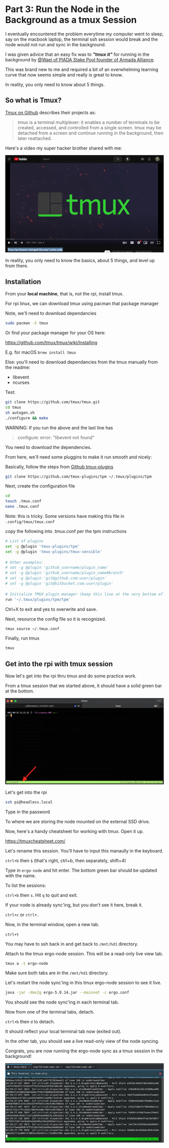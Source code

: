 # Part 3: Run the Node in the Background as a tmux Session

I eventually encountered the problem everytime my computer went to sleep, say on the macbook laptop, the terminal ssh session would break and the node would not run and sync in the background.

I was given advice that an easy fix was to ***"tmux it"*** for running in the background by [@Wael of PIADA Stake Pool founder of Armada Alliance](https://twitter.com/Piada_stakePool).

This was brand new to me and required a bit of an overwhelming learning curve that now seems simple and really is great to know.

In reality, you only need to know about 5 things.

## So what is Tmux?
[Tmux on Github](https://github.com/tmux/tmux) describes their projects as:

>tmux is a terminal multiplexer: it enables a number of terminals to be created, accessed, and controlled from a single screen. tmux may be detached from a screen and continue running in the background, then later reattached.

Here's a video my super hacker brother shared with me:

[![Tmux has forever changed the way I write code.](../../static/ergo-images/tmux-youtube-shot.jpeg)](https://www.youtube.com/watch?v=DzNmUNvnB04)

In reality, you only need to know the basics, about 5 things, and level up from there.


## Installation

From your **local machine**, that is, not the rpi, install tmux.

For rpi linux, we can download tmux using pacman that package manager

Note, we'll need to download dependancies

```bash
sudo pacman -S tmux
```

Or find your package manager for your OS here:

https://github.com/tmux/tmux/wiki/Installing

E.g. for macOS `brew install tmux`

Else: you'll need to download dependancies from the tmux manually from the readme:
- libevent
- ncurses

Test: 
```bash
git clone https://github.com/tmux/tmux.git
cd tmux
sh autogen.sh
./configure && make
```

WARNING: If you run the above and the last line has

>configure: error: "libevent not found"

You need to download the dependencies.

From here, we'll need some pluggins to make it run smooth and nicely:

Basically, follow the steps from [Github tmux-plugins](https://github.com/tmux-plugins/tpm)

```bash
git clone https://github.com/tmux-plugins/tpm ~/.tmux/plugins/tpm
```

Next, create the configuration file

```bash
cd
touch .tmux.conf
nano .tmux.conf
```

Note: this is tricky. Some versions have making this file in `.config/tmux/tmux.conf`

copy the following into .tmux.conf per the tpm instructions

```bash
# List of plugins
set -g @plugin 'tmux-plugins/tpm'
set -g @plugin 'tmux-plugins/tmux-sensible'

# Other examples:
# set -g @plugin 'github_username/plugin_name'
# set -g @plugin 'github_username/plugin_name#branch'
# set -g @plugin 'git@github.com:user/plugin'
# set -g @plugin 'git@bitbucket.com:user/plugin'

# Initialize TMUX plugin manager (keep this line at the very bottom of tmux.conf)
run '~/.tmux/plugins/tpm/tpm'
```

Ctrl+X to exit and yes to overwrite and save.

Next, resource the config file so it is recognized.

```bash
tmux source ~/.tmux.conf
```

Finally, run tmux

```bash
tmux
```

## Get into the rpi with tmux session

Now let's get into the rpi thru tmux and do some practice work.

From a tmux session that we started above, it should have a solid green bar at the bottom.

![tmux-example](../../static/ergo-images/tmux-example.jpeg)

Let's get into the rpi

```bash
ssh pi@headless.local
```

Type in the password



To where we are storing the node mounted on the external SSD drive.


Now, here's a handy cheatsheet for working with tmux. Open it up.

https://tmuxcheatsheet.com/

Let's rename this session. You'll have to input this manaully in the keyboard.

`ctrl+b` then `$` (that's right, ctrl+b, then separately, shift+4)

Type in `ergo-node` and hit enter. The bottom green bar should be updated with the name.

To list the sessions:

`ctrl+b` then `s`. Hit `q` to quit and exit.

If your node is already sync'ing, but you don't see it here, break it.

`ctrl+c` or `ctrl+.`

Now, in the terminal window, open a new tab.

`ctrl+t`

You may have to ssh back in and get back to `/mnt/hd1` directory.

Attach to the tmux ergo-node session. This will be a read-only live view tab.

```bash
tmux a -t ergo-node
```
Make sure both tabs are in the `/mnt/hd1` directory.

Let's restart the node sync'ing in this tmux ergo-node session to see it live.

```bash
java -jar -Xmx2g ergo-5.0.14.jar --mainnet -c ergo.conf
```

You should see the node sync'ing in each terminal tab.

Now from one of the terminal tabs, detach.

`ctrl+b` then `d` to detach.

It should reflect your local terminal tab now (exited out).

In the other tab, you should see a live read-only view of the node syncing.

Congrats, you are now running the ergo-node sync as a tmux session in the background!

![tmux-read-only-view](../../static/ergo-images/tmux-read-only-screen.jpeg)